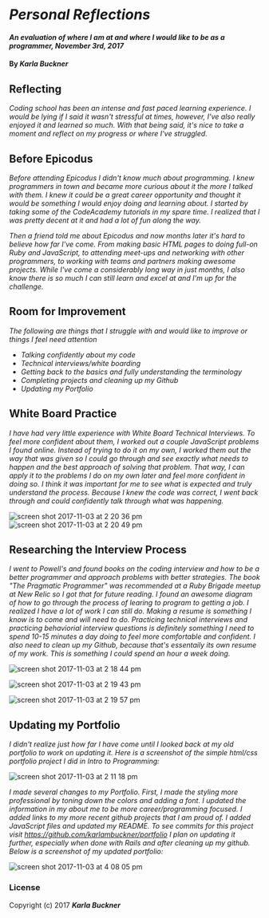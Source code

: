 # _Personal Reflections_

#### _An evaluation of where I am at and where I would like to be as a programmer, November 3rd, 2017_

#### By _**Karla Buckner**_

## Reflecting

_Coding school has been an intense and fast paced learning experience. I would be lying if I said it wasn't stressful at times, however, I've also really enjoyed it and learned so much. With that being said, it's nice to take a moment and reflect on my progress or where I've struggled._

## Before Epicodus

_Before attending Epicodus I didn't know much about programming. I knew programmers in town and became more curious about it the more I talked with them. I knew it could be a great career opportunity and thought it would be something I would enjoy doing and learning about. I started by taking some of the CodeAcademy tutorials in my spare time. I realized that I was pretty decent at it and had a lot of fun along the way._

_Then a friend told me about Epicodus and now months later it's hard to believe how far I've come. From making basic HTML pages to doing full-on Ruby and JavaScript, to attending meet-ups and networking with other programmers, to working with teams and partners making awesome projects. While I've come a considerably long way in just months, I also know there is so much I can still learn and excel at and I'm up for the challenge._

## Room for Improvement

_The following are things that I struggle with and would like to improve or things I feel need attention_

* _Talking confidently about my code_
* _Technical interviews/white boarding_
* _Getting back to the basics and fully understanding the terminology_
* _Completing projects and cleaning up my Github_
* _Updating my Portfolio_

## White Board Practice

_I have had very little experience with White Board Technical Interviews. To feel more confident about them, I worked out a couple JavaScript problems I found online. Instead of trying to do it on my own, I worked them out the way that was given so I could go through and see exactly what needs to happen and the best approach of solving that problem. That way, I can apply it to the problems I do on my own later and feel more confident in doing so. I think it was important for me to see what is expected and truly understand the process. Because I knew the code was correct, I went back through and could confidently talk through what was happening._

![screen shot 2017-11-03 at 2 20 36 pm](https://user-images.githubusercontent.com/27794720/32396459-8de740d0-c0a2-11e7-93f4-21652120363f.png)
![screen shot 2017-11-03 at 2 20 49 pm](https://user-images.githubusercontent.com/27794720/32396460-8dffe504-c0a2-11e7-8dbb-e38b09cd5531.png)

## Researching the Interview Process

_I went to Powell's and found books on the coding interview and how to be a better programmer and approach problems with better strategies. The book "The Pragmatic Programmer" was recommended at a Ruby Brigade meetup at New Relic so I got that for future reading. I found an awesome diagram of how to go through the process of learing to program to getting a job. I realized I have a lot of work I can still do. Making a resume is something I know is to come and will need to do. Practicing technical interviews and practicing behaviorial interview questions is definitely something I need to spend 10-15 minutes a day doing to feel more comfortable and confident. I also need to clean up my Github, because that's essentaily its own resume of my work. This is something I could spend an hour a week doing._

![screen shot 2017-11-03 at 2 18 44 pm](https://user-images.githubusercontent.com/27794720/32396422-590afb36-c0a2-11e7-8652-7176501524cb.png)

![screen shot 2017-11-03 at 2 19 43 pm](https://user-images.githubusercontent.com/27794720/32396461-8e1709d2-c0a2-11e7-8722-feed50a790a6.png)

![screen shot 2017-11-03 at 2 19 57 pm](https://user-images.githubusercontent.com/27794720/32396462-8e2e2b62-c0a2-11e7-8f30-79d233ba41c9.png)

## Updating my Portfolio 

_I didn't realize just how far I have come until I looked back at my old portfolio to work on updating it. Here is a screenshot of the simple html/css portfolio project I did in Intro to Programming:_

![screen shot 2017-11-03 at 2 11 18 pm](https://user-images.githubusercontent.com/27794720/32396103-4a3d17e8-c0a1-11e7-908d-aac01bf299d5.png)

_I made several changes to my Portfolio. First, I made the styling more professional by toning down the colors and adding a font. I updated the information in my about me to be more career/programming focused. I added links to my more recent github projects that I am proud of. I added JavaScript files and updated my README. To see commits for this project visit https://github.com/karlambuckner/portfolio I plan on updating it further, especially when done with Rails and after cleaning up my github. Below is a screenshot of my updated portfolio:_

![screen shot 2017-11-03 at 4 08 05 pm](https://user-images.githubusercontent.com/27794720/32399186-4d2e8be8-c0b1-11e7-89c0-d520d87461fd.png)

### License

Copyright (c) 2017 **_Karla Buckner_**
